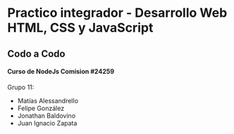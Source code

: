 # Practico integrador - Desarrollo Web HTML, CSS y JavaScript
## Codo a Codo
#### Curso de NodeJs Comision #24259

Grupo 11:

- Matías Alessandrello
- Felipe González
- Jonathan Baldovino
- Juan Ignacio Zapata
